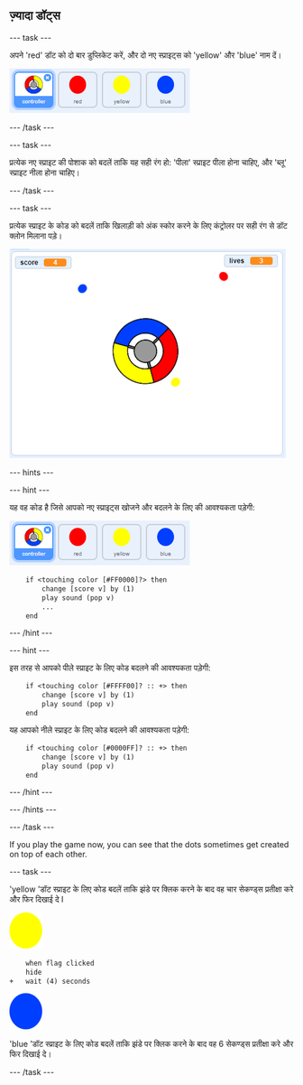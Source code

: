 ## ज़्यादा डॉट्स

\--- task \---

अपने 'red' डॉट को दो बार डुप्लिकेट करें, और दो नए स्प्राइट्स को 'yellow' और 'blue' नाम दें।

![स्क्रीनशॉट](images/dots-more-dots.png)

\--- /task \---

\--- task \---

प्रत्येक नए स्प्राइट की पोशाक को बदलें ताकि यह सही रंग हो: 'पीला' स्प्राइट पीला होना चाहिए, और 'ब्लू' स्प्राइट नीला होना चाहिए।

\--- /task \---

\--- task \---

प्रत्येक स्प्राइट के कोड को बदलें ताकि खिलाड़ी को अंक स्कोर करने के लिए कंट्रोलर पर सही रंग से डॉट क्लोन मिलाना पड़े।

![स्क्रीनशॉट](images/dots-all-test.png)

\--- hints \---

\--- hint \---

यह वह कोड है जिसे आपको नए स्प्राइट्स खोजने और बदलने के लिए की आवश्यकता पड़ेगी:

![स्क्रीनशॉट](images/dots-more-dots.png)

```blocks3
    if <touching color [#FF0000]?> then
        change [score v] by (1)
        play sound (pop v)
        ...
    end
```

\--- /hint \---

\--- hint \---

इस तरह से आपको पीले स्प्राइट के लिए कोड बदलने की आवश्यकता पड़ेगी:

```blocks3
    if <touching color [#FFFF00]? :: +> then
        change [score v] by (1)
        play sound (pop v)
    end
```

यह आपको नीले स्प्राइट के लिए कोड बदलने की आवश्यकता पड़ेगी:

```blocks3
    if <touching color [#0000FF]? :: +> then
        change [score v] by (1)
        play sound (pop v)
    end
```

\--- /hint \---

\--- /hints \---

\--- /task \---

If you play the game now, you can see that the dots sometimes get created on top of each other.

\--- task \---

'yellow ’डॉट स्प्राइट के लिए कोड बदलें ताकि झंडे पर क्लिक करने के बाद वह चार सेकण्ड्स प्रतीक्षा करे और फिर दिखाई दे I

![येलो डॉट](images/yellow-sprite.png)

```blocks3
    when flag clicked
    hide
+   wait (4) seconds
```

![ब्लू डॉट](images/blue-sprite.png)

'blue ’डॉट स्प्राइट के लिए कोड बदलें ताकि झंडे पर क्लिक करने के बाद वह 6 सेकण्ड्स प्रतीक्षा करे और फिर दिखाई दे।

\--- /task \---